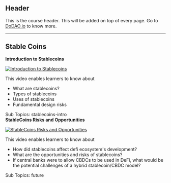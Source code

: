 ## Header
This is the course header. This will be added on top of every page. Go to [DoDAO.io](https://www.dodao.io) to know more.

 ---
 
 ## Stable Coins
 
  **Introduction to Stablecoins**
 
 [![Introduction to Stablecoins](https://img.youtube.com/vi/G6fFHfhW2O0/0.jpg)](https://www.youtube.com/watch?v=G6fFHfhW2O0)     
 
 This video enables learners to know about
  * What are stablecoins?
  * Types of stablecoins
  * Uses of stablecoins
  * Fundamental design risks
    
 
 Sub Topics: stablecoins-intro    
  **StableCoins Risks and Opportunities**
 
 [![StableCoins Risks and Opportunities](https://img.youtube.com/vi/1XEB3HWR294/0.jpg)](https://www.youtube.com/watch?v=1XEB3HWR294)     
 
 This video enables learners to know about
  * How did stablecoins affect defi ecosystem's development? 
  * What are the opportunities and risks of stablecoins? 
  * If central banks were to allow CBDCs to be used in DeFi, what would be the potential challenges of a hybrid stablecoin/CBDC model? 
    
 
 Sub Topics: future    
 
